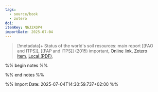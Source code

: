 ```yaml
---
tags:
  - source/book
  - zotero
doi: 
itemKey: N6J2XQP4
importDate: 2025-07-04
---
```

>[!metadata]+
> Status of the world's soil resources: main report
> [[FAO and ITPS]], 
> [[FAP and ITPS]] (2015)
> important, 
> [Online link](), [Zotero Item](zotero://select/library/items/N6J2XQP4), [Local (PDF)](file://C:/Users/aburg/Documents/references/zotero/storage/55828VWJ/2015_Statusworlds.pdf), 

%% begin notes %%

%% end notes %%

%% Import Date: 2025-07-04T14:30:59.737+02:00 %%
